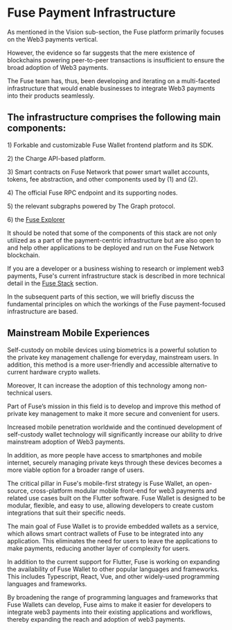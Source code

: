 # Fuse Payment Infrastructure

As mentioned in the Vision sub-section, the Fuse platform primarily focuses on the Web3 payments vertical.&#x20;

However, the evidence so far suggests that the mere existence of blockchains powering peer-to-peer transactions is insufficient to ensure the broad adoption of Web3 payments.&#x20;

The Fuse team has, thus, been developing and iterating on a multi-faceted infrastructure that would enable businesses to integrate Web3 payments into their products seamlessly.&#x20;

## The infrastructure comprises the following main components:

1\) Forkable and customizable Fuse Wallet frontend platform and its SDK.

2\) the Charge API-based platform.

3\) Smart contracts on Fuse Network that power smart wallet accounts, tokens, fee abstraction, and other components used by (1) and (2).

4\) The official Fuse RPC endpoint and its supporting nodes.&#x20;

5\) the relevant subgraphs powered by The Graph protocol.

6\) the [Fuse Explorer](https://explorer.fuse.io)

It should be noted that some of the components of this stack are not only utilized as a part of the payment-centric infrastructure but are also open to and help other applications to be deployed and run on the Fuse Network blockchain.&#x20;

If you are a developer or a business wishing to research or implement web3 payments, Fuse's current infrastructure stack is described in more technical detail in the [Fuse Stack](../../developers/fuse-sdk/architecture.md) section.

In the subsequent parts of this section, we will briefly discuss the fundamental principles on which the workings of the Fuse payment-focused infrastructure are based.  &#x20;

## Mainstream Mobile Experiences&#x20;

Self-custody on mobile devices using biometrics is a powerful solution to the private key management challenge for everyday, mainstream users. In addition, this method is a more user-friendly and accessible alternative to current hardware crypto wallets.&#x20;

Moreover, It can increase the adoption of this technology among non-technical users.

Part of Fuse’s mission in this field is to develop and improve this method of private key management to make it more secure and convenient for users.

Increased mobile penetration worldwide and the continued development of self-custody wallet technology will significantly increase our ability to drive mainstream adoption of Web3 payments.&#x20;

In addition, as more people have access to smartphones and mobile internet, securely managing private keys through these devices becomes a more viable option for a broader range of users.

The critical pillar in Fuse's mobile-first strategy is Fuse Wallet, an open-source, cross-platform modular mobile front-end for web3 payments and related use cases built on the Flutter software. Fuse Wallet is designed to be modular, flexible, and easy to use, allowing developers to create custom integrations that suit their specific needs.

The main goal of Fuse Wallet is to provide embedded wallets as a service, which allows smart contract wallets of Fuse to be integrated into any application. This eliminates the need for users to leave the applications to make payments, reducing another layer of complexity for users.

In addition to the current support for Flutter, Fuse is working on expanding the availability of Fuse Wallet to other popular languages and frameworks. This includes Typescript, React, Vue, and other widely-used programming languages and frameworks.&#x20;

By broadening the range of programming languages and frameworks that Fuse Wallets can develop, Fuse aims to make it easier for developers to integrate web3 payments into their existing applications and workflows, thereby expanding the reach and adoption of web3 payments.
